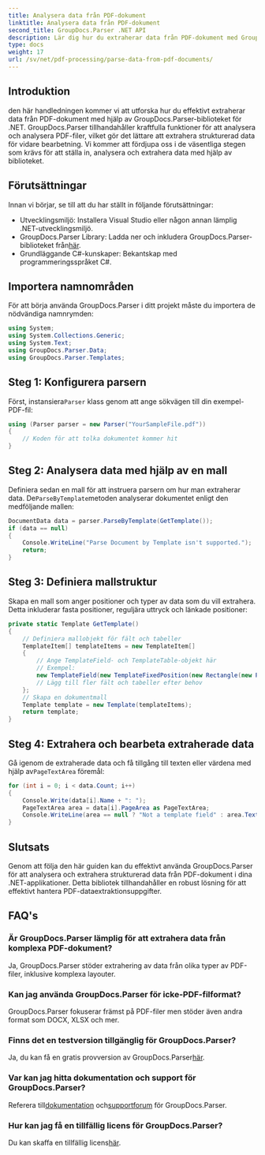 ```yaml
---
title: Analysera data från PDF-dokument
linktitle: Analysera data från PDF-dokument
second_title: GroupDocs.Parser .NET API
description: Lär dig hur du extraherar data från PDF-dokument med GroupDocs.Parser för .NET. Följ vår steg-för-steg-guide för att effektivt analysera och bearbeta PDF-filer.
type: docs
weight: 17
url: /sv/net/pdf-processing/parse-data-from-pdf-documents/
---
```

## Introduktion
den här handledningen kommer vi att utforska hur du effektivt extraherar data från PDF-dokument med hjälp av GroupDocs.Parser-biblioteket för .NET. GroupDocs.Parser tillhandahåller kraftfulla funktioner för att analysera och analysera PDF-filer, vilket gör det lättare att extrahera strukturerad data för vidare bearbetning. Vi kommer att fördjupa oss i de väsentliga stegen som krävs för att ställa in, analysera och extrahera data med hjälp av biblioteket.
## Förutsättningar
Innan vi börjar, se till att du har ställt in följande förutsättningar:
- Utvecklingsmiljö: Installera Visual Studio eller någon annan lämplig .NET-utvecklingsmiljö.
-  GroupDocs.Parser Library: Ladda ner och inkludera GroupDocs.Parser-biblioteket från[här](https://releases.groupdocs.com/parser/net/).
- Grundläggande C#-kunskaper: Bekantskap med programmeringsspråket C#.

## Importera namnområden
För att börja använda GroupDocs.Parser i ditt projekt måste du importera de nödvändiga namnrymden:
```csharp
using System;
using System.Collections.Generic;
using System.Text;
using GroupDocs.Parser.Data;
using GroupDocs.Parser.Templates;
```
## Steg 1: Konfigurera parsern
 Först, instansiera`Parser` klass genom att ange sökvägen till din exempel-PDF-fil:
```csharp
using (Parser parser = new Parser("YourSampleFile.pdf"))
{
    // Koden för att tolka dokumentet kommer hit
}
```
## Steg 2: Analysera data med hjälp av en mall
 Definiera sedan en mall för att instruera parsern om hur man extraherar data. De`ParseByTemplate`metoden analyserar dokumentet enligt den medföljande mallen:
```csharp
DocumentData data = parser.ParseByTemplate(GetTemplate());
if (data == null)
{
    Console.WriteLine("Parse Document by Template isn't supported.");
    return;
}
```
## Steg 3: Definiera mallstruktur
Skapa en mall som anger positioner och typer av data som du vill extrahera. Detta inkluderar fasta positioner, reguljära uttryck och länkade positioner:
```csharp
private static Template GetTemplate()
{
    // Definiera mallobjekt för fält och tabeller
    TemplateItem[] templateItems = new TemplateItem[]
    {
        // Ange TemplateField- och TemplateTable-objekt här
        // Exempel:
        new TemplateField(new TemplateFixedPosition(new Rectangle(new Point(35, 135), new Size(100, 10))), "FromCompany"),
        // Lägg till fler fält och tabeller efter behov
    };
    // Skapa en dokumentmall
    Template template = new Template(templateItems);
    return template;
}
```
## Steg 4: Extrahera och bearbeta extraherade data
 Gå igenom de extraherade data och få tillgång till texten eller värdena med hjälp av`PageTextArea` föremål:
```csharp
for (int i = 0; i < data.Count; i++)
{
    Console.Write(data[i].Name + ": ");
    PageTextArea area = data[i].PageArea as PageTextArea;
    Console.WriteLine(area == null ? "Not a template field" : area.Text);
}
```

## Slutsats
Genom att följa den här guiden kan du effektivt använda GroupDocs.Parser för att analysera och extrahera strukturerad data från PDF-dokument i dina .NET-applikationer. Detta bibliotek tillhandahåller en robust lösning för att effektivt hantera PDF-dataextraktionsuppgifter.
## FAQ's
### Är GroupDocs.Parser lämplig för att extrahera data från komplexa PDF-dokument?
Ja, GroupDocs.Parser stöder extrahering av data från olika typer av PDF-filer, inklusive komplexa layouter.
### Kan jag använda GroupDocs.Parser för icke-PDF-filformat?
GroupDocs.Parser fokuserar främst på PDF-filer men stöder även andra format som DOCX, XLSX och mer.
### Finns det en testversion tillgänglig för GroupDocs.Parser?
 Ja, du kan få en gratis provversion av GroupDocs.Parser[här](https://releases.groupdocs.com/).
### Var kan jag hitta dokumentation och support för GroupDocs.Parser?
 Referera till[dokumentation](https://reference.groupdocs.com/parser/net/) och[supportforum](https://forum.groupdocs.com/c/parser/17) för GroupDocs.Parser.
### Hur kan jag få en tillfällig licens för GroupDocs.Parser?
 Du kan skaffa en tillfällig licens[här](https://purchase.groupdocs.com/temporary-license/).